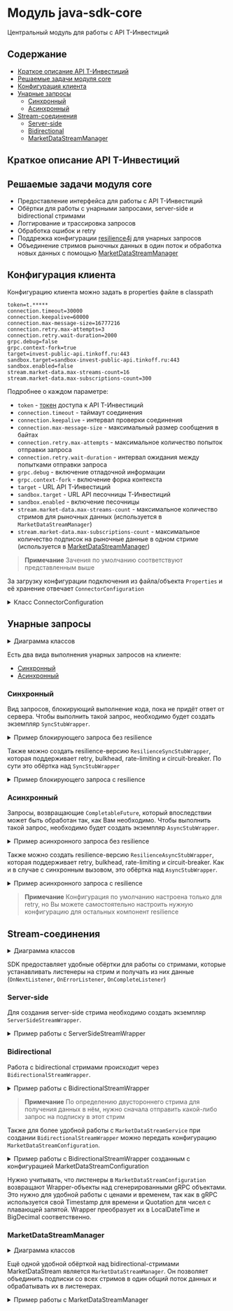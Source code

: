 # Модуль java-sdk-core
Центральный модуль для работы с API Т-Инвестиций

## Содержание
* [Краткое описание API Т-Инвестиций](#краткое-описание-api-т-инвестиций)
* [Решаемые задачи модуля core](#решаемые-задачи-модуля-core)
* [Конфигурация клиента](#конфигурация-клиента)
* [Унарные запросы](#унарные-запросы)
    * [Синхронный](#синхронный)
    * [Асинхронный](#асинхронный)
* [Stream-соединения](#stream-соединения)
    * [Server-side](#server-side)
    * [Bidirectional](#bidirectional)
    * [MarketDataStreamManager](#marketdatastreammanager)

## Краткое описание API Т-Инвестиций


## Решаемые задачи модуля core
* Предоставление интерфейса для работы с API Т-Инвестиций
* Обёртки для работы с унарными запросами, server-side и bidirectional стримами
* Логгирование и трассировка запросов
* Обработка ошибок и retry
* Поддрежка конфигурации [resilience4j](https://resilience4j.readme.io/v1.7.0/docs/getting-started) для унарных запросов
* Объединение стримов рыночных данных в один поток и обработка новых данных с помощью [MarketDataStreamManager](#marketdatastreammanager)

## Конфигурация клиента
Конфигурацию клиента можно задать в properties файле в classpath
```properties
token=t.*****
connection.timeout=30000
connection.keepalive=60000
connection.max-message-size=16777216
connection.retry.max-attempts=3
connection.retry.wait-duration=2000
grpc.debug=false
grpc.context-fork=true
target=invest-public-api.tinkoff.ru:443
sandbox.target=sandbox-invest-public-api.tinkoff.ru:443
sandbox.enabled=false
stream.market-data.max-streams-count=16
stream.market-data.max-subscriptions-count=300
```
Подробнее о каждом параметре:
* `token` - [токен](https://developer.tbank.ru/invest/intro/intro/token) доступа к API Т-Инвестиций
* `connection.timeout` - таймаут соединения
* `connection.keepalive` - интервал проверки соединения
* `connection.max-message-size` - максимальный размер сообщения в байтах
* `connection.retry.max-attempts` - максимальное количество попыток отправки запроса
* `connection.retry.wait-duration` - интервал ожидания между попытками отправки запроса
* `grpc.debug` - включение отладочной информации
* `grpc.context-fork` - включение форка контекста
* `target` - URL API Т-Инвестиций
* `sandbox.target` - URL API песочницы Т-Инвестиций
* `sandbox.enabled` - включение песочницы
* `stream.market-data.max-streams-count` - максимальное количество стримов для рыночных данных
  (используется в `MarketDataStreamManager`)
* `stream.market-data.max-subscriptions-count` - максимальное количество подписок на рыночные данные в одном стриме
(используется в [MarketDataStreamManager](#marketdatastreammanager))

> **Примечание**
> Зачения по умолчанию соответствуют представленным выше

За загрузку конфигурации подключения из файла/объекта `Properties` и её хранение отвечает `ConnectorConfiguration`
<details>
<summary>Класс ConnectorConfiguration</summary>

```mermaid
classDiagram
direction LR
class ConnectorConfiguration {
  + loadFromProperties(Properties) ConnectorConfiguration
  + loadFromPropertiesFile(String) ConnectorConfiguration
}
```
</details>

## Унарные запросы
<details>
<summary>Диаграмма классов</summary>

```mermaid
classDiagram
direction LR
class ResilienceConfigurationBuilder {
  + withCircuitBreakerForMethod(MethodDescriptor~?, ?~, CircuitBreakerConfig)
  + withDefaultCircuitBreaker(CircuitBreakerConfig)
  + withRateLimiterForMethod(MethodDescriptor~?, ?~, RateLimiterConfig)
  + withDefaultRateLimiter(RateLimiterConfig)
  + withRetryForMethod(MethodDescriptor~?, ?~, RetryConfig)
  + withDefaultRetry(RetryConfig)
  + withBulkheadForMethod(MethodDescriptor~?, ?~, BulkheadConfig)
  + withDefaultBulkHead(BulkheadConfig)
  + build()
}
class AsyncStubWrapper~S~ {
    + callAsyncMethod(BiConsumer~S, StreamObserver~)
}
class ResilienceAsyncStubWrapper~S~ {
  + callAsyncMethod(MethodDescriptor~?, T~, BiConsumer~S, StreamObserver~)
}
class ResilienceConfiguration {
  + builder(ScheduledExecutorService, ConnectorConfiguration)
}
class ResilienceSyncStubWrapper~S~ {
  + callSyncMethod(MethodDescriptor~?, T~, Function~S, T~)
}
class ServiceStubFactory {
  + create(ConnectorConfiguration)
  + newAsyncService(Function~Channel, S~)
  + newSyncService(Function~Channel, S~)
  + newResilienceSyncService(Function~Channel, S~, ResilienceConfiguration)
  + newResilienceAsyncService(Function~Channel, S~, ResilienceConfiguration)
}
class SyncStubWrapper~S~ {
  + callSyncMethod(Function~S, T~)
}
ResilienceConfigurationBuilder ..> ResilienceConfiguration : «create»
ResilienceAsyncStubWrapper "1" *--> "asyncStubWrapper 1" AsyncStubWrapper~S~
ResilienceAsyncStubWrapper "1" *--> "resilienceConfiguration 1" ResilienceConfiguration
ResilienceSyncStubWrapper "1" *--> "resilienceConfiguration 1" ResilienceConfiguration
ResilienceSyncStubWrapper "1" *--> "syncStubWrapper 1" SyncStubWrapper~S~
ServiceStubFactory ..> AsyncStubWrapper~S~ : «create»
ServiceStubFactory ..> ResilienceAsyncStubWrapper~S~ : «create»
ServiceStubFactory ..> ResilienceSyncStubWrapper~S~ : «create»
ServiceStubFactory ..> SyncStubWrapper : «create»
```
</details>

Есть два вида выполнения унарных запросов на клиенте:
* [Синхронный](#синхронный)
* [Асинхронный](#асинхронный)

### Синхронный
Вид запросов, блокирующий выполнение кода, пока не придёт ответ от сервера.
Чтобы выполнить такой запрос, необходимо будет создать экземпляр `SyncStubWrapper`.

<details>
<summary>Пример блокирующего запроса без resilience</summary>

```java
class Main {
    public static void main(String[] args){
        var configuration = ConnectorConfiguration.loadFromPropertiesFile("invest.properties");
        var unaryServiceFactory = ServiceStubFactory.create(configuration);
        var instrumentsService = unaryServiceFactory.newSyncService(InstrumentsServiceGrpc::newBlockingStub);
        var response = instrumentsService.callSyncMethod(stub -> stub.shares(InstrumentsRequest.getDefaultInstance()));
    }
}
```
</details>

Также можно создать resilience-версию `ResilienceSyncStubWrapper`, которая поддерживает retry, bulkhead,
rate-limiting и circuit-breaker. По сути это обёртка над `SyncStubWrapper`

<details>
<summary>Пример блокирующего запроса с resilience</summary>

```java
class Main {
    public static void main(String[] args){
        var configuration = ConnectorConfiguration.loadFromPropertiesFile("invest.properties");
        var unaryServiceFactory = ServiceStubFactory.create(configuration);
        var executorService = Executors.newSingleThreadScheduledExecutor();
        var instrumentsResilienceService = unaryServiceFactory.newResilienceSyncService(
            InstrumentsServiceGrpc::newBlockingStub,
            ResilienceConfiguration.builder(executorService, configuration)
                .withDefaultRetry(RetryConfig.custom().waitDuration(Duration.ofMillis(3000)).maxAttempts(5).build())
                .build()
        );
        var response = instrumentsResilienceService.callSyncMethod(
            InstrumentsServiceGrpc.getSharesMethod(),
            stub -> stub.shares(InstrumentsRequest.getDefaultInstance())
        );
    }
}
```
</details>

### Асинхронный
Запросы, возвращающие `CompletableFuture`, который впоследствии может быть обработан так, как Вам необходимо.
Чтобы выполнить такой запрос, необходимо будет создать экземпляр `AsyncStubWrapper`.

<details>
<summary>Пример асинхронного запроса без resilience</summary>

```java
class Main {
    public static void main(String[] args) {
        var configuration = ConnectorConfiguration.loadFromPropertiesFile("invest.properties");
        var unaryServiceFactory = ServiceStubFactory.create(configuration);
        var instrumentsService = unaryServiceFactory.newAsyncService(MarketDataServiceGrpc::newStub);
        var request = GetLastPricesRequest.newBuilder()
                .addInstrumentId("87db07bc-0e02-4e29-90bb-05e8ef791d7b")
                .build();
        CompletableFuture<GetLastPricesResponse> response = instrumentsService.callAsyncMethod(
                (stub, observer) -> stub.getLastPrices(request, observer)
        );
    }
}
```
</details>

Также можно создать resilience-версию `ResilienceAsyncStubWrapper`, которая поддерживает retry,
bulkhead, rate-limiting и circuit-breaker. Как и в случае с синхронным вызовом, это обёртка над `AsyncStubWrapper`.
<details>
<summary>Пример асинхронного запроса с resilience</summary>

```java
class Main {
    public static void main(String[] args) {
        var configuration = ConnectorConfiguration.loadFromPropertiesFile("invest.properties");
        var unaryServiceFactory = ServiceStubFactory.create(configuration);
        var executorService = Executors.newSingleThreadScheduledExecutor();
        var instrumentsService = unaryServiceFactory.newResilienceAsyncService(
                MarketDataServiceGrpc::newStub,
                ResilienceConfiguration.builder(executorService, configuration)
                        .withDefaultRetry(RetryConfig.custom().waitDuration(Duration.ofMillis(3000)).maxAttempts(5).build())
                        .build()
        );
        var request = GetLastPricesRequest.newBuilder()
                .addInstrumentId("87db07bc-0e02-4e29-90bb-05e8ef791d7b")
                .build();
        CompletableFuture<GetLastPricesResponse> response = instrumentsService.callAsyncMethod(
                MarketDataServiceGrpc.getGetLastPricesMethod(),
                (stub, observer) -> stub.getLastPrices(request, observer)
        );
    }
}
```
</details>

> **Примечание**
> Конфигурация по умолчанию настроена только для retry,
но Вы можете самостоятельно настроить нужную конфигурацию для остальных компонент resilience

## Stream-соединения
<details>
<summary>Диаграмма классов</summary>

```mermaid
classDiagram
direction TB
class BidirectionalStreamConfiguration~S, ReqT, RespT~ {
  + builder(Function~Channel, S~, MethodDescriptor~ReqT, RespT~, BiFunction~S, StreamObserver, StreamObserver~)
}
class MarketDataStreamConfiguration {
  + builder()
}
class ServerSideStreamConfiguration~S, ReqT, RespT~ {
  + builder(Function~Channel, S~, MethodDescriptor~ReqT, RespT~, BiConsumer~S, StreamObserver~)
}
class BidirectionalStreamWrapper~S, ReqT, RespT~ {
  + disconnect()
  + connect()
  + newCall(ReqT)
}
class ServerSideStreamConfigurationBuilder~S, ReqT, RespT~ {
  + addOnNextListener(OnNextListener onNextListener)
  + addOnErrorListener(OnErrorListener onErrorListener)
  + addOnCompleteListener(OnCompleteListener onCompleteListener)
  + build()
}
class BidirectionalStreamConfigurationBuilder~S, ReqT, RespT~ {
  + addOnNextListener(OnNextListener onNextListener)
  + addOnErrorListener(OnErrorListener onErrorListener)
  + addOnCompleteListener(OnCompleteListener onCompleteListener)
  + build()
}
class MarketDataStreamConfigurationBuilder {
  + addOnCandleListener(OnNextListener onCandleListener)
  + addOnLastPriceListener(OnNextListener onLastPriceListener)
  + addOnOrderBookListener(OnNextListener onOrderBookListener)
  + addOnTradingStatusListener(OnNextListener onTradingStatusListener)
  + addOnTradeListener(OnNextListener onTradeListener)
  + addOnNextListener(OnNextListener onNextListener)
  + addOnErrorListener(OnErrorListener onErrorListener)
  + addOnCompleteListener(OnCompleteListener onCompleteListener)
  + build()
}
class ServerSideStreamWrapper~S, RespT~ {
  + disconnect()
  + connect()
}
class StreamServiceStubFactory {
  + newServerSideStream(ServerSideStreamConfiguration~S, ReqT, RespT~)
  + newBidirectionalStream(BidirectionalStreamConfiguration~S, ReqT, RespT~)
  + create(ServiceStubFactory)
}

BidirectionalStreamConfigurationBuilder ..> BidirectionalStreamConfiguration : «create»
MarketDataStreamConfigurationBuilder ..> MarketDataStreamConfiguration : «create»
ServerSideStreamConfigurationBuilder ..> ServerSideStreamConfiguration: «create»
MarketDataStreamConfigurationBuilder --|> BidirectionalStreamConfigurationBuilder : «extends»
MarketDataStreamConfiguration --|> BidirectionalStreamConfiguration: «extends»
StreamServiceStubFactory ..> BidirectionalStreamWrapper : «create»
StreamServiceStubFactory ..> ServerSideStreamWrapper : «create»
```
</details>

SDK предоставляет удобные обёртки для работы со стримами, которые устанавливать листенеры на стрим и получать из них данные
(`OnNextListener`, `OnErrorListener`, `OnCompleteListener`)
 ### Server-side
 Для создания server-side стрима необходимо создать экземпляр `ServerSideStreamWrapper`.

<details>
<summary>Пример работы с ServerSideStreamWrapper</summary>

```java
public class Main {
    public static void main(String[] args) {
        var configuration = ConnectorConfiguration.loadFromPropertiesFile("invest.properties");
        var unaryServiceFactory = ServiceStubFactory.create(configuration);
        var streamFactory = StreamServiceStubFactory.create(unaryServiceFactory);
        var request = OrderStateStreamRequest.newBuilder()
            .addAccounts("123456789")
            .build();
        var serverSideStream = streamFactory.newServerSideStream(
                ServerSideStreamConfiguration.builder(
                            OrdersStreamServiceGrpc::newStub,
                            OrdersStreamServiceGrpc.getOrderStateStreamMethod(),
                            (stub, observer) -> stub.orderStateStream(request, observer))
                        .addOnNextListener(markerDataResponse -> System.out.println("Сообщение: " + markerDataResponse))
                        .addOnErrorListener(throwable -> System.out.println("Произошла ошибка: " + throwable.getMessage()))
                        .addOnCompleteListener(() -> System.out.println("Стрим завершен"))
                        .build()
        );
        serverSideStream.connect();
    }
  }
```
</details>

### Bidirectional
Работа с bidirectional стримами происходит через `BidirectionalStreamWrapper`.

<details>
<summary>Пример работы с BidirectionalStreamWrapper</summary>

```java
public class Main {
    public static void main(String[] args) {
        var configuration = ConnectorConfiguration.loadFromPropertiesFile("invest.properties");
        var unaryServiceFactory = ServiceStubFactory.create(configuration);
        var streamFactory = StreamServiceStubFactory.create(unaryServiceFactory);
        var request = MarketDataRequest.newBuilder()
                .setSubscribeLastPriceRequest(
                        SubscribeLastPriceRequest.newBuilder()
                                .addInstruments(LastPriceInstrument.newBuilder()
                                .setInstrumentId("87db07bc-0e02-4e29-90bb-05e8ef791d7b")
                                .build())
                          .build())
                .build();
        var stream = streamFactory.newBidirectionalStream(
                BidirectionalStreamConfiguration.builder(
                        MarketDataStreamServiceGrpc::newStub,
                        MarketDataStreamServiceGrpc.getMarketDataStreamMethod(),
                        MarketDataStreamServiceGrpc.MarketDataStreamServiceStub::marketDataStream)
                .addOnNextListener(markerDataResponse -> System.out.println("Сообщение: " + markerDataResponse))
                .addOnErrorListener(throwable -> System.out.println("Произошла ошибка: " + throwable.getMessage()))
                .addOnCompleteListener(() -> System.out.println("Стрим завершен"))
                .build()
       );
       stream.connect();
       stream.newCall(request);
    }
  }
 ```
</details>

> **Примечание**
> По определению двустороннего стрима для получения данных в нём, нужно
сначала отправить какой-либо запрос на подписку в этот стрим

Также для более удобной работы с `MarketDataStreamService` при создании `BidirectionalStreamWrapper`
можно передать конфигурацию `MarketDataStreamConfiguration`.

<details>
<summary>Пример работы с BidirectionalStreamWrapper созданным с конфигурацией MarketDataStreamConfiguration</summary>

```java
public class Main {
    public static void main(String[] args) {
        var configuration = ConnectorConfiguration.loadFromPropertiesFile("invest.properties");
        var unaryServiceFactory = ServiceStubFactory.create(configuration);
        var streamFactory = StreamServiceStubFactory.create(unaryServiceFactory);
        var request = MarketDataRequest.newBuilder()
                .setSubscribeLastPriceRequest(
                        SubscribeLastPriceRequest.newBuilder()
                                .addInstruments(LastPriceInstrument.newBuilder()
                                        .setInstrumentId("87db07bc-0e02-4e29-90bb-05e8ef791d7b")
                                        .build())
                                .build()
                )
                .build();
        var stream = streamFactory.newBidirectionalStream(
                MarketDataStreamConfiguration.builder()
                        .addOnCandleListener(candle -> System.out.println("Свеча: " + candle))
                        .addOnLastPriceListener(lastPrice -> System.out.println("Цена: " + lastPrice))
                        .addOnTradeListener(trade -> System.out.println("Сделка: " + trade))
                        .addOnNextListener(response -> System.out.println("Сообщение: " + response))
                        .addOnErrorListener(e -> System.out.println("Произошла ошибка: " + e.getMessage()))
                        .addOnCompleteListener(() -> System.out.println("Стрим завершен"))
                        .build()
        );
        stream.connect();
        stream.newCall(request);
    }
  }
```
</details>

Нужно учитывать, что листенеры в `MarketDataStreamConfiguration` возвращают Wrapper-объекты над сгенерированными
gRPC объектами. Это нужно для удобной работы с ценами и временем, так как в gRPC используется свой Timestamp
для времени и Quotation для чисел с плавающей запятой. Wrapper преобразует их в LocalDateTime и BigDecimal
соответственно.

### MarketDataStreamManager
<details>
<summary>Диаграмма классов</summary>

```mermaid
classDiagram
direction LR
class Instrument {
  + Instrument(String)
  + Instrument(String, SubscriptionInterval)
  + Instrument(String, int, OrderBookType)
}
class MarketDataStreamManager {
  + subscribeOrderBooks(Set~Instrument~, OnNextListener~OrderBookWrapper~)
  + isSubscribedOrderBook(Instrument)
  + subscribeTradingStatuses(Set~Instrument~, OnNextListener~TradingStatusWrapper~)
  + isSubscribedTradingStatuses(Instrument)
  + subscribeTrades(Set~Instrument~, TradeSourceType, OnNextListener~TradeWrapper~)
  + isSubscribedTrades(Instrument)
  + subscribeCandles(Set~Instrument~, CandleSubscriptionSpec, OnNextListener~CandleWrapper~)
  + isSubscribedCandles(Instrument)
  + subscribeLastPrices(Set~Instrument~, OnNextListener~LastPriceWrapper~)
  + isSubscribedLastPrice(Instrument)
  + start()
  + shutdown()
}
class StreamManagerFactory {
  + create(StreamServiceStubFactory)
  + newMarketDataStreamManager(ExecutorService)
}
StreamManagerFactory  ..>  MarketDataStreamManager : «create»
```
</details>

Ещё одной удобной обёрткой над bidirectional-стримами MarketDataStream является `MarketDataStreamManager`.
Он позволяет объединить подписки со всех стримов в один общий поток данных и обрабатывать их в листенерах.

<details>
<summary>Пример работы с MarketDataStreamManager</summary>

```java
public class Main {
    public static void main(String[] args) {
        var configuration = ConnectorConfiguration.loadFromPropertiesFile("invest.properties");
        var unaryServiceFactory = ServiceStubFactory.create(configuration);
        var streamServiceFactory = StreamServiceStubFactory.create(unaryServiceFactory);
        var streamManagerFactory = StreamManagerFactory.create(streamServiceFactory);
        var executorService = Executors.newCachedThreadPool();
        var marketDataStreamManager = streamManagerFactory.newMarketDataStreamManager(executorService);
        marketDataStreamManager.subscribeLastPrices(
                Set.of(new Instrument("87db07bc-0e02-4e29-90bb-05e8ef791d7b")),
                candle -> System.out.println("New last price incoming for instrument: " + candle.getInstrumentUid())
        );
        marketDataStreamManager.start();
    }
}
```
</details>
